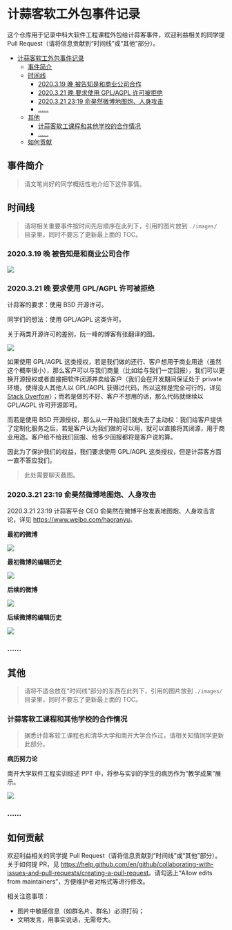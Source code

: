 # 计蒜客软工外包事件记录

这个仓库用于记录中科大软件工程课程外包给计蒜客事件，欢迎利益相关的同学提 Pull Request（请将信息贡献到“时间线”或“其他”部分）。

<!-- TOC -->

- [计蒜客软工外包事件记录](#计蒜客软工外包事件记录)
    - [事件简介](#事件简介)
    - [时间线](#时间线)
        - [2020.3.19 晚 被告知是和商业公司合作](#2020319-晚-被告知是和商业公司合作)
        - [2020.3.21 晚 要求使用 GPL/AGPL 许可被拒绝](#2020321-晚-要求使用-gplagpl-许可被拒绝)
        - [2020.3.21 23:19 俞昊然微博地图炮、人身攻击](#2020321-2319-俞昊然微博地图炮人身攻击)
        - [......](#)
    - [其他](#其他)
        - [计蒜客软工课程和其他学校的合作情况](#计蒜客软工课程和其他学校的合作情况)
        - [......](#-1)
    - [如何贡献](#如何贡献)

<!-- /TOC -->


## 事件简介

> 请文笔尚好的同学概括性地介绍下这件事情。



## 时间线

> 请将相关重要事件按时间先后顺序在此列下，引用的图片放到 `./images/` 目录里，同时不要忘了更新最上面的 TOC。

### 2020.3.19 晚 被告知是和商业公司合作

![](./images/being-commercial.jpg)

### 2020.3.21 晚 要求使用 GPL/AGPL 许可被拒绝

计蒜客的要求：使用 BSD 开源许可。

同学们的想法：使用 GPL/AGPL 这类许可。

关于两类开源许可的差别，阮一峰的博客有张翻译的图。

![](http://www.ruanyifeng.com/blogimg/asset/201105/bg2011050101.png)

如果使用 GPL/AGPL 这类授权，若是我们做的还行、客户想用于商业用途（虽然这个概率很小），那么客户可以与我们商量（比如给与我们一定回报），我们可以更换开源授权或者直接把软件闭源并卖给客户（我们会在开发期间保证处于 private 环境，使得没人其他人以 GPL/AGPL 获得过代码，所以这样是完全可行的，详见 [Stack Overfow](https://stackoverflow.com/a/5420080/8418049)）；而若是做的不好、客户不想用的话，那么代码就继续以 GPL/AGPL 许可开源即可。

而若是使用 BSD 开源授权，那么从一开始我们就失去了主动权：我们给客户提供了定制化服务之后，若是客户认为我们做的可以用，就可以直接将其闭源，用于商业用途。客户给不给我们回报、给多少回报都将是客户说的算。

因此为了保护我们的权益，我们要求使用 GPL/AGPL 这类授权，但是计蒜客方面一直不答应我们。



> 此处需要聊天截图。

### 2020.3.21 23:19 俞昊然微博地图炮、人身攻击

2020.3.21 23:19 计蒜客平台 CEO 俞昊然在微博平台发表地图炮、人身攻击言论，详见 <https://www.weibo.com/haoranyu>。

**最初的微博**

![](./images/weibo.png)

**最初微博的编辑历史**

![](./images/weibo-edit-history.png)

**后续的微博**

![](./images/weibo-2.png)

**后续微博的编辑历史**

![](./images/weibo-edit-history-2.png)


### ......

## 其他

> 请将不适合放在“时间线”部分的东西在此列下，引用的图片放到 `./images/` 目录里，同时不要忘了更新最上面的 TOC。

### 计蒜客软工课程和其他学校的合作情况

> 据悉计蒜客软工课程也和清华大学和南开大学合作过，请相关知情同学更新此部分。

**病历努力论**

南开大学软件工程实训综述 PPT 中，将参与实训的学生的病历作为“教学成果”展示。

![](./images/illness-records.png)


### ......

## 如何贡献

欢迎利益相关的同学提 Pull Request（请将信息贡献到“时间线”或“其他”部分）。关于如何提 PR，见 <https://help.github.com/en/github/collaborating-with-issues-and-pull-requests/creating-a-pull-request>。请勾选上“Allow edits from maintainers”，方便维护者对格式等进行修改。

相关注意事项：

- 图片中敏感信息（如群名片、群名）必须打码；
- 文明发言，用事实说话，无需夸大。
